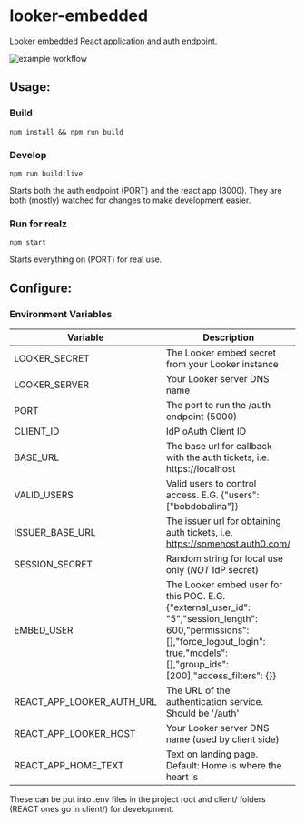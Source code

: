 # looker-embedded
Looker embedded React application and auth endpoint.

![example workflow](https://github.com/mikenac/looker-embedded/actions/workflows/node.js.yml/badge.svg)

## Usage:

### Build

`npm install && npm run build`


### Develop
`npm run build:live`

Starts both the auth endpoint (PORT) and the react app (3000). They are both (mostly) watched for changes to make development easier.

### Run for realz
`npm start`

Starts everything on (PORT) for real use.

## Configure:

### Environment Variables

| Variable  | Description |
|-----------|-------------|
|LOOKER_SECRET| The Looker embed secret from your Looker instance |
|LOOKER_SERVER| Your Looker server DNS name |
|PORT| The port to run the /auth endpoint (5000) |
|CLIENT_ID| IdP oAuth Client ID |
|BASE_URL| The base url for callback with the auth tickets, i.e. https://localhost |
|VALID_USERS| Valid users to control access. E.G. {"users": ["bobdobalina"]} |
|ISSUER_BASE_URL| The issuer url for obtaining auth tickets, i.e. https://somehost.auth0.com/ |
|SESSION_SECRET| Random string for local use only (*NOT* IdP secret) |
|EMBED_USER| The Looker embed user for this POC. E.G. {"external_user_id": "5","session_length": 600,"permissions": [],"force_logout_login": true,"models": [],"group_ids": [200],"access_filters": {}} |
|REACT_APP_LOOKER_AUTH_URL| The URL of the authentication service. Should be '/auth' |
|REACT_APP_LOOKER_HOST| Your Looker server DNS name (used by client side) |
|REACT_APP_HOME_TEXT| Text on landing page.  Default: Home is where the heart is |

These can be put into .env files in the project root and client/ folders (REACT ones go in client/) for development.
